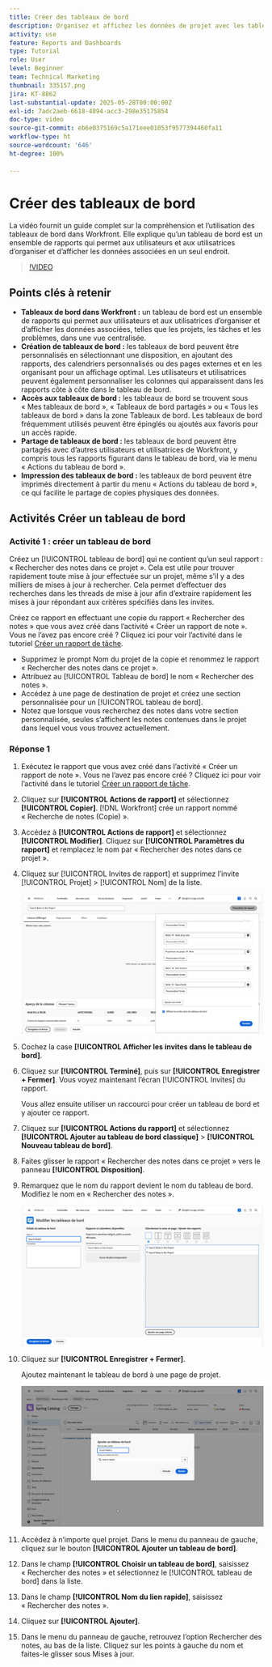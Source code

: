 ```yaml
---
title: Créer des tableaux de bord
description: Organisez et affichez les données de projet avec les tableaux de bord Workfront, qui peuvent être personnalisés, facilement accessibles, partagés et imprimés pour une gestion de projets et une collaboration transparentes.
activity: use
feature: Reports and Dashboards
type: Tutorial
role: User
level: Beginner
team: Technical Marketing
thumbnail: 335157.png
jira: KT-8862
last-substantial-update: 2025-05-28T00:00:00Z
exl-id: 7adc2aeb-6618-4894-acc3-298e35175854
doc-type: video
source-git-commit: eb6e0375169c5a171eee01053f9577394460fa11
workflow-type: ht
source-wordcount: '646'
ht-degree: 100%

---
```


# Créer des tableaux de bord

La vidéo fournit un guide complet sur la compréhension et l’utilisation des tableaux de bord dans Workfront.
Elle explique qu’un tableau de bord est un ensemble de rapports qui permet aux utilisateurs et aux utilisatrices d’organiser et d’afficher les données associées en un seul endroit.

>[!VIDEO](https://video.tv.adobe.com/v/335157/?quality=12&learn=on)

## Points clés à retenir

* **Tableaux de bord dans Workfront :** un tableau de bord est un ensemble de rapports qui permet aux utilisateurs et aux utilisatrices d’organiser et d’afficher les données associées, telles que les projets, les tâches et les problèmes, dans une vue centralisée.
* **Création de tableaux de bord :** les tableaux de bord peuvent être personnalisés en sélectionnant une disposition, en ajoutant des rapports, des calendriers personnalisés ou des pages externes et en les organisant pour un affichage optimal. Les utilisateurs et utilisatrices peuvent également personnaliser les colonnes qui apparaissent dans les rapports côte à côte dans le tableau de bord.
* **Accès aux tableaux de bord :** les tableaux de bord se trouvent sous « Mes tableaux de bord », « Tableaux de bord partagés » ou « Tous les tableaux de bord » dans la zone Tableaux de bord. Les tableaux de bord fréquemment utilisés peuvent être épinglés ou ajoutés aux favoris pour un accès rapide.
* **Partage de tableaux de bord :** les tableaux de bord peuvent être partagés avec d’autres utilisateurs et utilisatrices de Workfront, y compris tous les rapports figurant dans le tableau de bord, via le menu « Actions du tableau de bord ».
* **Impression des tableaux de bord :** les tableaux de bord peuvent être imprimés directement à partir du menu « Actions du tableau de bord », ce qui facilite le partage de copies physiques des données.


## Activités Créer un tableau de bord

### Activité 1 : créer un tableau de bord

Créez un [!UICONTROL tableau de bord] qui ne contient qu’un seul rapport : « Rechercher des notes dans ce projet ». Cela est utile pour trouver rapidement toute mise à jour effectuée sur un projet, même s&#39;il y a des milliers de mises à jour à rechercher. Cela permet d’effectuer des recherches dans les threads de mise à jour afin d’extraire rapidement les mises à jour répondant aux critères spécifiés dans les invites.

Créez ce rapport en effectuant une copie du rapport « Rechercher des notes » que vous avez créé dans l’activité « Créer un rapport de note ». Vous ne l’avez pas encore créé ? Cliquez ici pour voir l’activité dans le tutoriel [Créer un rapport de tâche](https://experienceleague.adobe.com/fr/docs/workfront-learn/tutorials-workfront/reporting/basic-reporting/create-a-task-report#activity-1-create-a-note-report-with-prompts).

* Supprimez le prompt Nom du projet de la copie et renommez le rapport « Rechercher des notes dans ce projet ».
* Attribuez au [!UICONTROL Tableau de bord] le nom « Rechercher des notes ».
* Accédez à une page de destination de projet et créez une section personnalisée pour un [!UICONTROL tableau de bord].
* Notez que lorsque vous recherchez des notes dans votre section personnalisée, seules s’affichent les notes contenues dans le projet dans lequel vous vous trouvez actuellement.

### Réponse 1

1. Exécutez le rapport que vous avez créé dans l’activité « Créer un rapport de note ». Vous ne l’avez pas encore créé ? Cliquez ici pour voir l’activité dans le tutoriel [Créer un rapport de tâche](https://experienceleague.adobe.com/fr/docs/workfront-learn/tutorials-workfront/reporting/basic-reporting/create-a-task-report#activity-1-create-a-note-report-with-prompts).
1. Cliquez sur **[!UICONTROL Actions de rapport]** et sélectionnez **[!UICONTROL Copier]**. [!DNL Workfront] crée un rapport nommé « Recherche de notes (Copie) ».
1. Accédez à **[!UICONTROL Actions de rapport]** et sélectionnez **[!UICONTROL Modifier]**. Cliquez sur **[!UICONTROL Paramètres du rapport]** et remplacez le nom par « Rechercher des notes dans ce projet ».
1. Cliquez sur [!UICONTROL Invites de rapport] et supprimez l’invite [!UICONTROL Projet] > [!UICONTROL Nom] de la liste.

   ![Image de l’écran permettant de créer un tableau de bord](assets/edit-report-prompts.png)

1. Cochez la case **[!UICONTROL Afficher les invites dans le tableau de bord]**.
1. Cliquez sur **[!UICONTROL Terminé]**, puis sur **[!UICONTROL Enregistrer + Fermer]**. Vous voyez maintenant l’écran [!UICONTROL Invites] du rapport.

   Vous allez ensuite utiliser un raccourci pour créer un tableau de bord et y ajouter ce rapport.

1. Cliquez sur **[!UICONTROL Actions du rapport]** et sélectionnez **[!UICONTROL Ajouter au tableau de bord classique]** > **[!UICONTROL Nouveau tableau de bord]**.
1. Faites glisser le rapport « Rechercher des notes dans ce projet » vers le panneau **[!UICONTROL Disposition]**.
1. Remarquez que le nom du rapport devient le nom du tableau de bord. Modifiez le nom en « Rechercher des notes ».

   ![Image de l’écran permettant de créer un tableau de bord](assets/create-dashboard.png)

1. Cliquez sur **[!UICONTROL Enregistrer + Fermer]**.

   Ajoutez maintenant le tableau de bord à une page de projet.

   ![Image de l’écran permettant de créer un tableau de bord](assets/add-custom-section.png)

1. Accédez à n’importe quel projet. Dans le menu du panneau de gauche, cliquez sur le bouton **[!UICONTROL Ajouter un tableau de bord]**.
1. Dans le champ **[!UICONTROL Choisir un tableau de bord]**, saisissez « Rechercher des notes » et sélectionnez le [!UICONTROL tableau de bord] dans la liste.
1. Dans le champ **[!UICONTROL Nom du lien rapide]**, saisissez « Rechercher des notes ».
1. Cliquez sur **[!UICONTROL Ajouter]**.
1. Dans le menu du panneau de gauche, retrouvez l’option Rechercher des notes, au bas de la liste. Cliquez sur les points à gauche du nom et faites-le glisser sous Mises à jour.
